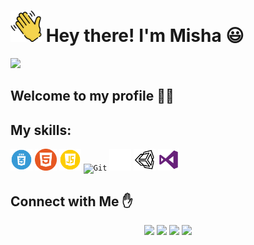 # <img src="https://github.com/AnkLive/AnkLive/blob/main/assets/handWave.png" width="50"> Hey there! I'm Misha :smiley: 
<img src="https://i.pinimg.com/originals/18/a4/94/18a4949fc9c8067172d3b96e302e7097.gif">

## Welcome to my profile :man_technologist:

## My skills:

<code><img height="35" alt="CSS" title="CSS" src="https://github.com/M4nver/M4nver/blob/main/assets/css.png"></code>
<code><img height="35" alt="HTML" title="HTML" src="https://github.com/M4nver/M4nver/blob/main/assets/html.png"></code>
<code><img height="35" alt="JS" title="JS" src="https://github.com/M4nver/M4nver/blob/main/assets/js.png"></code>
<code><img height="35" alt="Git" title="Git" src="https://git-scm.com/images/logos/downloads/Git-Icon-1788C.png"></code>
<code><img height="35" alt="GitHub" title="GitHub" src="https://github.com/M4nver/M4nver/blob/main/assets/github.png"></code>
<code><img height="35" alt="Unity" title="Unity" src="https://github.com/M4nver/M4nver/blob/main/assets/unity.png"></code>
<code><img height="35" alt="VSCode" title="VSCode" src="https://github.com/M4nver/M4nver/blob/main/assets/vsCode.png"></code>

## Connect with Me :hand:
<p align="center">
<a href="ya.rak.99@mail.ru"><img src="https://img.shields.io/badge/-gmail-EA4335?style=flat&logo=gmail&logoColor=white"/></a>
<a href="https://t.me/M4nver"><img src="https://img.shields.io/badge/-telegram-52a2eb?style=flat&logo=telegram&logoColor=white"/></a>
<a href="https://hh.ru/resume/f1ee0ba2ff0c47bc0c0039ed1f5a676b6e6b70"><img src="https://img.shields.io/badge/-hh.ru-e1011c?style=flat&logo=hh.ru&logoColor=white"/></a>
<a href="https://steamcommunity.com/profiles/76561198798143531"><img src="https://img.shields.io/badge/-steam-00adee?style=flat&logo=steam&logoColor=white"/></a>
<p\>
